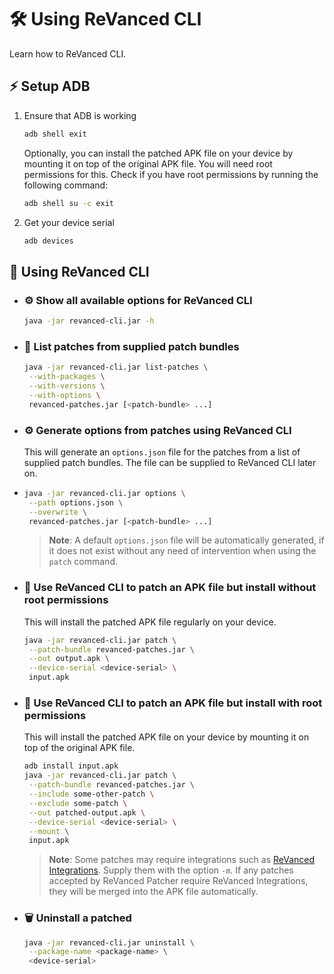 # 🛠️ Using ReVanced CLI

Learn how to ReVanced CLI.

## ⚡ Setup ADB

1. Ensure that ADB is working

   ```bash
   adb shell exit
   ```

   Optionally, you can install the patched APK file on your device by mounting it on top of the original APK file. 
   You will need root permissions for this. Check if you have root permissions by running the following command:

   ```bash
   adb shell su -c exit
   ```

2. Get your device serial

   ```bash
   adb devices
   ```

## 🔨 Using ReVanced CLI

- ### ⚙️ Show all available options for ReVanced CLI

  ```bash
  java -jar revanced-cli.jar -h
  ```

- ### 📃 List patches from supplied patch bundles

  ```bash
  java -jar revanced-cli.jar list-patches \
   --with-packages \
   --with-versions \
   --with-options \
   revanced-patches.jar [<patch-bundle> ...]
  ```

- ### ⚙️ Generate options from patches using ReVanced CLI

  This will generate an `options.json` file for the patches from a list of supplied patch bundles.
  The file can be supplied to ReVanced CLI later on.
 
- ```bash
  java -jar revanced-cli.jar options \
   --path options.json \
   --overwrite \
   revanced-patches.jar [<patch-bundle> ...]
  ```

  > **Note**: A default `options.json` file will be automatically generated, if it does not exist 
  without any need of intervention when using the `patch` command.

- ### 💉 Use ReVanced CLI to patch an APK file but install without root permissions

  This will install the patched APK file regularly on your device.

  ```bash
  java -jar revanced-cli.jar patch \
   --patch-bundle revanced-patches.jar \
   --out output.apk \
   --device-serial <device-serial> \
   input.apk
  ```

- ### 👾 Use ReVanced CLI to patch an APK file but install with root permissions

  This will install the patched APK file on your device by mounting it on top of the original APK file.

  ```bash
  adb install input.apk
  java -jar revanced-cli.jar patch \
   --patch-bundle revanced-patches.jar \
   --include some-other-patch \
   --exclude some-patch \
   --out patched-output.apk \
   --device-serial <device-serial> \
   --mount \
   input.apk
  ```

  > **Note**: Some patches may require integrations
  such as [ReVanced Integrations](https://github.com/revanced/revanced-integrations). 
  Supply them with the option `-m`. If any patches accepted by ReVanced Patcher require ReVanced Integrations, 
  they will be merged into the APK file automatically.

- ### 🗑️ Uninstall a patched 
  ```bash
  java -jar revanced-cli.jar uninstall \
   --package-name <package-name> \
   <device-serial>
  ```
